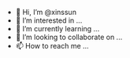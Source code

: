 - 👋 Hi, I’m @xinssun
- 👀 I’m interested in ...
- 🌱 I’m currently learning ...
- 💞️ I’m looking to collaborate on ...
- 📫 How to reach me ...

<!---
xinssun/xinssun is a ✨ special ✨ repository because its `README.md` (this file) appears on your GitHub profile.
You can click the Preview link to take a look at your changes.
--->
